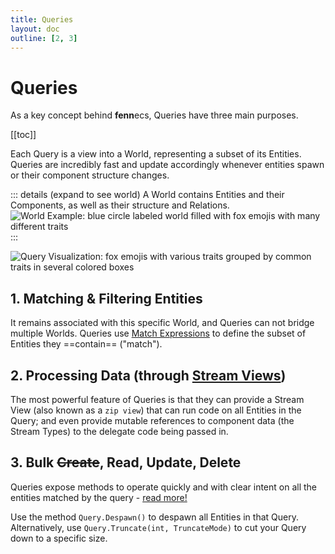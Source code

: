```yaml
---
title: Queries
layout: doc
outline: [2, 3]
---
```


# Queries

As a key concept behind **fenn**ecs, Queries have three main purposes.

[[toc]]

Each Query is a view into a World, representing a subset of its Entities. Queries are incredibly fast and update accordingly whenever entities spawn or their component structure changes. 

::: details (expand to see world)
A World contains Entities and their Components, as well as their structure and Relations.
![World Example: blue circle labeled world filled with fox emojis with many different traits](https://fennecs.tech/img/diagram-world.png)
:::

![Query Visualization: fox emojis with various traits grouped by common traits in several colored boxes](https://fennecs.tech/img/diagram-queries.png)




## 1. Matching & Filtering Entities
It remains associated with this specific World, and Queries can not bridge multiple Worlds. Queries use [Match Expressions](Matching.md) to define the subset of Entities they ==contain== ("match").

## 2. Processing Data (through [Stream Views](Stream.1-5.md))

The most powerful feature of Queries is that they can provide a Stream View (also known as a `zip view`) that can run code on all Entities in the Query; and even provide mutable references to component data (the Stream Types) to the delegate code being passed in.


## 3. Bulk ~~Create~~, Read, Update, Delete
Queries expose methods to operate quickly and with clear intent on all the entities matched by the query - [read more!](CRUD.md)

Use the method `Query.Despawn()` to despawn all Entities in that Query.
Alternatively, use `Query.Truncate(int, TruncateMode)` to cut your Query down to a specific size.


